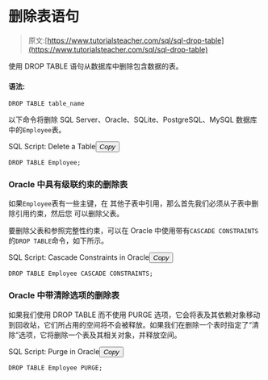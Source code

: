 # 删除表语句

> 原文:[https://www.tutorialsteacher.com/sql/sql-drop-table](https://www.tutorialsteacher.com/sql/sql-drop-table)

使用 DROP TABLE 语句从数据库中删除包含数据的表。

#### 语法:

```
DROP TABLE table_name 
```

以下命令将删除 SQL Server、Oracle、SQLite、PostgreSQL、MySQL 数据库中的`Employee`表。

SQL Script: Delete a Table<button class="copy-btn pull-right" title="Copy example code">*Copy*</button> 

```
DROP TABLE Employee; 
```

### Oracle 中具有级联约束的删除表

如果`Employee`表有一些主键，在 其他子表中引用，那么首先我们必须从子表中删除引用约束，然后您 可以删除父表。

要删除父表和参照完整性约束，可以在 Oracle 中使用带有`CASCADE CONSTRAINTS`的`DROP TABLE`命令，如下所示。

SQL Script: Cascade Constraints in Oracle<button class="copy-btn pull-right" title="Copy example code">*Copy*</button> 

```
DROP TABLE Employee CASCADE CONSTRAINTS; 
```

### Oracle 中带清除选项的删除表

如果我们使用 DROP TABLE 而不使用 PURGE 选项，它会将表及其依赖对象移动到回收站，它们所占用的空间将不会被释放。如果我们在删除一个表时指定了“清除”选项，它将删除一个表及其相关对象，并释放空间。

SQL Script: Purge in Oracle<button class="copy-btn pull-right" title="Copy example code">*Copy*</button> 

```
DROP TABLE Employee PURGE; 
```

